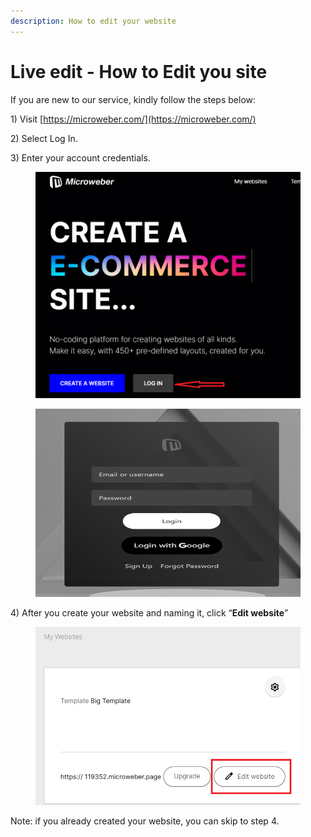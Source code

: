 ```yaml
---
description: How to edit your website
---
```


# Live edit - How to Edit you site

If you are new to our service, kindly follow the steps below:

1\)     Visit [https://microweber.com/](https://microweber.com/)

2\)     Select Log In.

3\)     Enter your account credentials.

<figure><img src=".gitbook/assets/Login.png" alt=""><figcaption></figcaption></figure>

<figure><img src=".gitbook/assets/image (1) (1) (1) (1) (1).png" alt=""><figcaption></figcaption></figure>

4\)     After you create your website and naming it, click “**Edit website**”

<figure><img src=".gitbook/assets/image (47).png" alt=""><figcaption></figcaption></figure>

&#x20; Note: if you already created your website, you can skip to step 4.

&#x20;&#x20;
